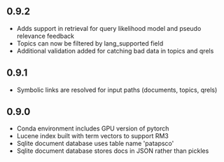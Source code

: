 
## 0.9.2
 * Adds support in retrieval for query likelihood model and pseudo relevance feedback
 * Topics can now be filtered by lang_supported field
 * Additional validation added for catching bad data in topics and qrels

## 0.9.1
 * Symbolic links are resolved for input paths (documents, topics, qrels)

## 0.9.0
 * Conda environment includes GPU version of pytorch
 * Lucene index built with term vectors to support RM3
 * Sqlite document database uses table name 'patapsco'
 * Sqlite document database stores docs in JSON rather than pickles